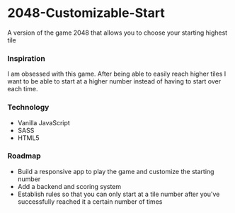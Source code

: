 # 2048-Customizable-Start

A version of the game 2048 that allows you to choose your starting highest tile

### Inspiration

I am obsessed with this game. After being able to easily reach higher tiles I want to be able to start at a higher number instead of having to start over each time. 

### Technology
* Vanilla JavaScript
* SASS
* HTML5

### Roadmap
* Build a responsive app to play the game and customize the starting number
* Add a backend and scoring system
* Establish rules so that you can only start at a tile number after you've successfully reached it a certain number of times
